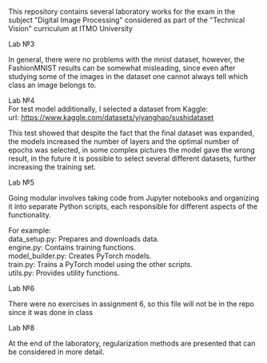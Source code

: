 This repository contains several laboratory works for the exam in the subject "Digital Image Processing" considered as part of the "Technical Vision" curriculum at ITMO University

Lab №3

In general, there were no problems with the mnist dataset, however, the FashionMNIST results can be somewhat misleading, since even after studying some of the images in the dataset one cannot always tell which class an image belongs to.

Lab №4  
For test model additionally, I selected a dataset from Kaggle:  
url: https://www.kaggle.com/datasets/yiyanghao/sushidataset

This test showed that despite the fact that the final dataset was expanded, the models increased the number of layers and the optimal number of epochs was selected, in some complex pictures the model gave the wrong result, in the future it is possible to select several different datasets, further increasing the training set.

Lab №5

Going modular involves taking code from Jupyter notebooks and organizing it into separate Python scripts, each responsible for different aspects of the functionality. 

For example:   
data_setup.py: Prepares and downloads data.   
engine.py: Contains training functions.   
model_builder.py: Creates PyTorch models.   
train.py: Trains a PyTorch model using the other scripts.   
utils.py: Provides utility functions.

Lab №6

There were no exercises in assignment 6, so this file will not be in the repo since it was done in class

Lab №8

At the end of the laboratory, regularization methods are presented that can be considered in more detail.